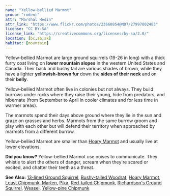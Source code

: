 ```yaml
---
name: "Yellow-bellied Marmot"
group: "rodent"
attr: "Marshal Hedin"
attr_link: "https://www.flickr.com/photos/23660854@N07/27997802483"
license: "CC BY-SA"
license_link: "https://creativecommons.org/licenses/by-sa/2.0/"
location: [bc,ab,sk]
habitat: [mountain]
---
```

Yellow-bellied Marmot are large ground squirrels (19-26 in long) with a thick furry coat living on **lower mountain slopes** in the western United States and Canada. Their back and bushy tail are various shades of brown, while they have a lighter **yellowish-brown fur** down the **sides of their neck** and on their **belly**.

Yellow-bellied Marmot often live in colonies but not always. They build burrows under rocks where they raise their young, hide from predators, and hibernate (from September to April in cooler climates and for less time in warmer areas).

The marmots spend their days above ground where they lie in the sun and graze on grasses and herbs. Marmots from the same burrow groom and play with each other but will defend their territory when approached by marmots from a different burrow.

Yellow-bellied Marmot are smaller than [Hoary Marmot](/animals/hoarymar/) and usually live at lower elevations.

**Did you know?** Yellow-bellied Marmot use noises to communicate. They whistle to alert the others of danger, scream when they're scared or excited, and chatter their teeth as a threat.

<!-- generated, do not edit -->
**See Also:**
[13-lined Ground Squirrel](/animals/13linegs/),
[Bushy-tailed Woodrat](/animals/buwrat/),
[Hoary Marmot](/animals/hoarymar/),
[Least Chipmunk](/animals/leastchip/),
[Marten](/animals/marten/),
[Pika](/animals/pika/),
[Red-tailed Chipmunk](/animals/retchip/),
[Richardson's Ground Squirrel](/animals/richgs/),
[Weasel](/animals/weasel/),
[Yellow-pine Chipmunk](/animals/yelpchip/)
